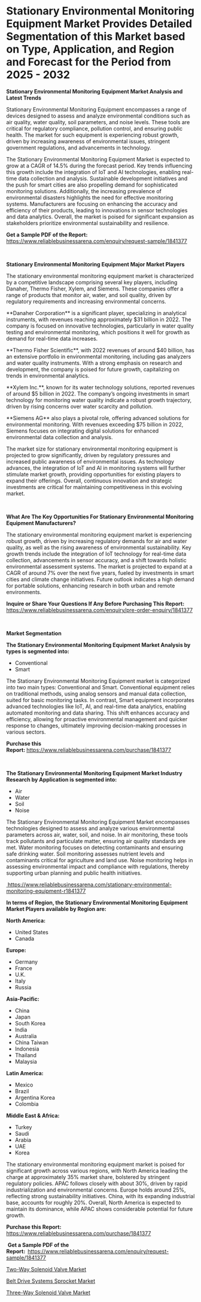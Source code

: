 <p><h1>Stationary Environmental Monitoring Equipment Market Provides Detailed Segmentation of this Market based on Type, Application, and Region and Forecast for the Period from 2025 - 2032</h1></p><p><strong>Stationary Environmental Monitoring Equipment Market Analysis and Latest Trends</strong></p>
<p><p>Stationary Environmental Monitoring Equipment encompasses a range of devices designed to assess and analyze environmental conditions such as air quality, water quality, soil parameters, and noise levels. These tools are critical for regulatory compliance, pollution control, and ensuring public health. The market for such equipment is experiencing robust growth, driven by increasing awareness of environmental issues, stringent government regulations, and advancements in technology.</p><p>The Stationary Environmental Monitoring Equipment Market is expected to grow at a CAGR of 14.5% during the forecast period. Key trends influencing this growth include the integration of IoT and AI technologies, enabling real-time data collection and analysis. Sustainable development initiatives and the push for smart cities are also propelling demand for sophisticated monitoring solutions. Additionally, the increasing prevalence of environmental disasters highlights the need for effective monitoring systems. Manufacturers are focusing on enhancing the accuracy and efficiency of their products, leading to innovations in sensor technologies and data analytics. Overall, the market is poised for significant expansion as stakeholders prioritize environmental sustainability and resilience.</p></p>
<p><strong>Get a Sample PDF of the Report:&nbsp;</strong> <a href="https://www.reliablebusinessarena.com/enquiry/request-sample/1841377?utm_campaign=2189&utm_medium=2&utm_source=Github&utm_content=ia&utm_term=12042025&utm_id=stationary-environmental-monitoring-equipment">https://www.reliablebusinessarena.com/enquiry/request-sample/1841377</a></p>
<p>&nbsp;</p>
<p><strong>Stationary Environmental Monitoring Equipment Major Market Players</strong></p>
<p><p>The stationary environmental monitoring equipment market is characterized by a competitive landscape comprising several key players, including Danaher, Thermo Fisher, Xylem, and Siemens. These companies offer a range of products that monitor air, water, and soil quality, driven by regulatory requirements and increasing environmental concerns.</p><p>**Danaher Corporation** is a significant player, specializing in analytical instruments, with revenues reaching approximately $31 billion in 2022. The company is focused on innovative technologies, particularly in water quality testing and environmental monitoring, which positions it well for growth as demand for real-time data increases.</p><p>**Thermo Fisher Scientific**, with 2022 revenues of around $40 billion, has an extensive portfolio in environmental monitoring, including gas analyzers and water quality instruments. With a strong emphasis on research and development, the company is poised for future growth, capitalizing on trends in environmental analytics.</p><p>**Xylem Inc.**, known for its water technology solutions, reported revenues of around $5 billion in 2022. The company’s ongoing investments in smart technology for monitoring water quality indicate a robust growth trajectory, driven by rising concerns over water scarcity and pollution.</p><p>**Siemens AG** also plays a pivotal role, offering advanced solutions for environmental monitoring. With revenues exceeding $75 billion in 2022, Siemens focuses on integrating digital solutions for enhanced environmental data collection and analysis.</p><p>The market size for stationary environmental monitoring equipment is projected to grow significantly, driven by regulatory pressures and increased public awareness of environmental issues. As technology advances, the integration of IoT and AI in monitoring systems will further stimulate market growth, providing opportunities for existing players to expand their offerings. Overall, continuous innovation and strategic investments are critical for maintaining competitiveness in this evolving market.</p></p>
<p>&nbsp;</p>
<p><strong>What Are The Key Opportunities For Stationary Environmental Monitoring Equipment Manufacturers?</strong></p>
<p><p>The stationary environmental monitoring equipment market is experiencing robust growth, driven by increasing regulatory demands for air and water quality, as well as the rising awareness of environmental sustainability. Key growth trends include the integration of IoT technology for real-time data collection, advancements in sensor accuracy, and a shift towards holistic environmental assessment systems. The market is projected to expand at a CAGR of around 7% over the next five years, fueled by investments in smart cities and climate change initiatives. Future outlook indicates a high demand for portable solutions, enhancing research in both urban and remote environments.</p></p>
<p><strong>Inquire or Share Your Questions If Any Before Purchasing This Report:</strong> <a href="https://www.reliablebusinessarena.com/enquiry/pre-order-enquiry/1841377?utm_campaign=2189&utm_medium=2&utm_source=Github&utm_content=ia&utm_term=12042025&utm_id=stationary-environmental-monitoring-equipment">https://www.reliablebusinessarena.com/enquiry/pre-order-enquiry/1841377</a></p>
<p>&nbsp;</p>
<p><strong>Market Segmentation</strong></p>
<p><strong>The Stationary Environmental Monitoring Equipment Market Analysis by types is segmented into:</strong></p>
<p><ul><li>Conventional</li><li>Smart</li></ul></p>
<p><p>The Stationary Environmental Monitoring Equipment market is categorized into two main types: Conventional and Smart. Conventional equipment relies on traditional methods, using analog sensors and manual data collection, suited for basic monitoring tasks. In contrast, Smart equipment incorporates advanced technologies like IoT, AI, and real-time data analytics, enabling automated monitoring and data sharing. This shift enhances accuracy and efficiency, allowing for proactive environmental management and quicker response to changes, ultimately improving decision-making processes in various sectors.</p></p>
<p><strong>Purchase this Report:&nbsp;</strong><a href="https://www.reliablebusinessarena.com/purchase/1841377?utm_campaign=2189&utm_medium=2&utm_source=Github&utm_content=ia&utm_term=12042025&utm_id=stationary-environmental-monitoring-equipment">https://www.reliablebusinessarena.com/purchase/1841377</a></p>
<p>&nbsp;</p>
<p><strong>The Stationary Environmental Monitoring Equipment Market Industry Research by Application is segmented into:</strong></p>
<p><ul><li>Air</li><li>Water</li><li>Soil</li><li>Noise</li></ul></p>
<p><p>The Stationary Environmental Monitoring Equipment Market encompasses technologies designed to assess and analyze various environmental parameters across air, water, soil, and noise. In air monitoring, these tools track pollutants and particulate matter, ensuring air quality standards are met. Water monitoring focuses on detecting contaminants and ensuring safe drinking water. Soil monitoring assesses nutrient levels and contaminants critical for agriculture and land use. Noise monitoring helps in assessing environmental impact and compliance with regulations, thereby supporting urban planning and public health initiatives.</p></p>
<p><a href="https://www.reliablebusinessarena.com/stationary-environmental-monitoring-equipment-r1841377?utm_campaign=2189&utm_medium=2&utm_source=Github&utm_content=ia&utm_term=12042025&utm_id=stationary-environmental-monitoring-equipment">&nbsp;https://www.reliablebusinessarena.com/stationary-environmental-monitoring-equipment-r1841377</a></p>
<p><strong>In terms of Region, the Stationary Environmental Monitoring Equipment Market Players available by Region are:</strong></p>
<p>
    <p> <strong> North America: </strong>
        <ul>
            <li>United States</li>
            <li>Canada</li>
        </ul>
        </p> 
    <p> <strong> Europe: </strong>
        <ul>
            <li>Germany</li>
            <li>France</li>
            <li>U.K.</li>
            <li>Italy</li>
            <li>Russia</li>
        </ul>
        </p> 
    <p> <strong> Asia-Pacific: </strong>
        <ul>
            <li>China</li>
            <li>Japan</li>
            <li>South Korea</li>
            <li>India</li>
            <li>Australia</li>
            <li>China Taiwan</li>
            <li>Indonesia</li>
            <li>Thailand</li>
            <li>Malaysia</li>
        </ul>
        </p> 
    <p> <strong> Latin America: </strong>
        <ul>
            <li>Mexico</li>
            <li>Brazil</li>
            <li>Argentina Korea</li>
            <li>Colombia</li>
        </ul>
        </p> 
    <p> <strong> Middle East & Africa: </strong>
        <ul>
            <li>Turkey</li>
            <li>Saudi</li>
            <li>Arabia</li>
            <li>UAE</li>
            <li>Korea</li>
        </ul>
    </p>
    </p>
<p><p>The stationary environmental monitoring equipment market is poised for significant growth across various regions, with North America leading the charge at approximately 35% market share, bolstered by stringent regulatory policies. APAC follows closely with about 30%, driven by rapid industrialization and environmental concerns. Europe holds around 25%, reflecting strong sustainability initiatives. China, with its expanding industrial base, accounts for roughly 20%. Overall, North America is expected to maintain its dominance, while APAC shows considerable potential for future growth.</p></p>
<p><strong>Purchase this Report: </strong><a href="https://www.reliablebusinessarena.com/purchase/1841377?utm_campaign=2189&utm_medium=2&utm_source=Github&utm_content=ia&utm_term=12042025&utm_id=stationary-environmental-monitoring-equipment">https://www.reliablebusinessarena.com/purchase/1841377</a></p>
<p>&nbsp;<strong>Get a Sample PDF of the Report:&nbsp;&nbsp;</strong><a href="https://www.reliablebusinessarena.com/enquiry/request-sample/1841377?utm_campaign=2189&utm_medium=2&utm_source=Github&utm_content=ia&utm_term=12042025&utm_id=stationary-environmental-monitoring-equipment">https://www.reliablebusinessarena.com/enquiry/request-sample/1841377</a></p>
<p><strong></strong></p>
<p><p><a href="https://github.com/lylyparadise/Market-Research-Report-List-6/blob/main/two-way-solenoid-valve-market.md?utm_campaign=2189&utm_medium=2&utm_source=Github&utm_content=ia&utm_term=12042025&utm_id=stationary-environmental-monitoring-equipment">Two-Way Solenoid Valve Market</a></p><p><a href="https://github.com/kohushamudo3/Market-Research-Report-List-1/blob/main/belt-drive-systems-sprocket-market.md?utm_campaign=2189&utm_medium=2&utm_source=Github&utm_content=ia&utm_term=12042025&utm_id=stationary-environmental-monitoring-equipment">Belt Drive Systems Sprocket Market</a></p><p><a href="https://github.com/FlorianWolf90/Market-Research-Report-List-2/blob/main/three-way-solenoid-valve-market.md?utm_campaign=2189&utm_medium=2&utm_source=Github&utm_content=ia&utm_term=12042025&utm_id=stationary-environmental-monitoring-equipment">Three-Way Solenoid Valve Market</a></p></p>